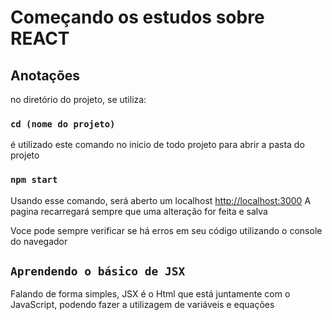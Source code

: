 # Começando os estudos sobre REACT


## Anotações
no diretório do projeto, se utiliza:

### `cd (nome do projeto)`
é utilizado este comando no inicio de todo projeto para abrir a pasta do projeto

### `npm start`

Usando esse comando, será aberto um localhost [http://localhost:3000](http://localhost:3000) 
A pagina recarregará sempre que uma alteração for feita e salva

Voce pode sempre verificar se há erros em seu código utilizando o console do navegador


## `Aprendendo o básico de JSX`

Falando de forma simples, JSX é o Html que está juntamente com o JavaScript, podendo fazer a utilizagem de variáveis e equações

